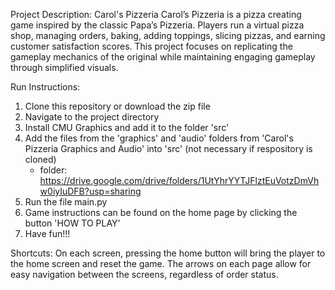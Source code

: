 Project Description: Carol's Pizzeria
Carol’s Pizzeria is a pizza creating game inspired by the classic Papa’s Pizzeria. Players run a virtual pizza shop, managing orders, baking, adding toppings, slicing pizzas, and earning customer satisfaction scores. This project focuses on replicating the gameplay mechanics of the original while maintaining engaging gameplay through simplified visuals.

Run Instructions:
1. Clone this repository or download the zip file
2. Navigate to the project directory
3. Install CMU Graphics and add it to the folder 'src'
4. Add the files from the 'graphics' and 'audio' folders from 'Carol's Pizzeria Graphics and Audio' into 'src' (not necessary if respository is cloned)
   - folder: https://drive.google.com/drive/folders/1UtYhrYYTJFlztEuVotzDmVhw0iyIuDFB?usp=sharing
5. Run the file main.py
6. Game instructions can be found on the home page by clicking the button 'HOW TO PLAY'
7. Have fun!!!

Shortcuts:
On each screen, pressing the home button will bring the player to the home screen and reset the game. The arrows on each page allow for easy navigation between the screens, regardless of order status.

